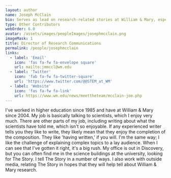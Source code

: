 ```yaml
---
layout: author
name: Joseph McClain
bio: Serves as lead on research-related stories at William & Mary, especially those involving the natural sciences.
type: Other Contributors
webOrder: 6.0
avatar: /assets/images/peopleImages/josephmcclain.png
imageMask: 1
title: Director of Research Communications
permalink: /people/josephmcclain
links:
  - label: 'Email'
    icon: 'fas fa-fw fa-envelope square'
    url: mailto:jmmccl@wm.edu
  - label: 'Twitter'
    icon: 'fab fa-fw fa-twitter-square'
    url: 'https://www.twitter.com/@@STEM_at_WM'
  - label: 'Website'
    icon: 'fas fa-fw fa-link'
    url: https://www.wm.edu/news/meettheteam/mcclain-joe.php
---
```

I've worked in higher education since 1985 and have at William & Mary since 2004. My job is basically talking to scientists, which I enjoy very much. There are other parts of my job, including writing about what the scientists have told me, which isn't so enjoyable. If any experienced writer tells you they like to write, they likely mean that they enjoy the completion of the composition. They like 'having written,' if you will. I'm the same way; I like the challenge of explaining complex topics to a lay audience. When I can see that I've gotten it right, it's a big rush. My office is out in Discovery, but you can often find me in the science buildings at the university, looking for The Story. I tell The Story in a number of ways. I also work with outside media, relating The Story in hopes that they will help tell about William & Mary research.